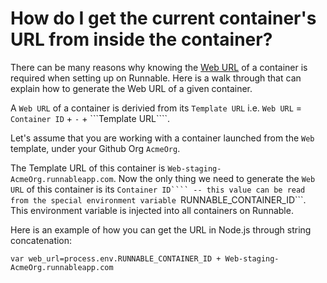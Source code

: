 How do I get the current container's URL from inside the container?
================

There can be many reasons why knowing the [Web URL](networking/runnable_urls.md) of a container is required when setting up on Runnable. Here is a walk through that can explain how to generate the Web URL of a given container. 

A ```Web URL``` of a container is derivied from its ```Template URL``` i.e. ```Web URL``` = ```Container ID``` + ```-``` + ```Template URL````.

Let's assume that you are working with a container launched from the ```Web``` template, under your Github Org ```AcmeOrg```.

The Template URL of this container is ````Web-staging-AcmeOrg.runnableapp.com````. Now the only thing we need to generate the ```Web URL``` of this container is its ```Container ID```` -- this value can be read from the special environment variable ```RUNNABLE_CONTAINER_ID```. This environment variable is injected into all containers on Runnable. 

Here is an example of how you can get the URL in Node.js through string concatenation: 

```var web_url=process.env.RUNNABLE_CONTAINER_ID + Web-staging-AcmeOrg.runnableapp.com```
